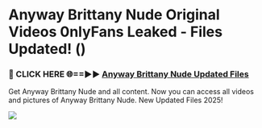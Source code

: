 # Anyway Brittany Nude Original Videos 0nlyFans Leaked - Files Updated! ()

<h3>🔴 CLICK HERE 🌐==►► <a href="https://tinyurl.com/2p9ay9w9" rel="nofollow">Anyway Brittany Nude Updated Files</a></h3>

Get Anyway Brittany Nude and all content. Now you can access all videos and pictures of Anyway Brittany Nude. New Updated Files 2025!

[![](https://i.imgur.com/KQgVmj3.gif)](https://tinyurl.com/2p9ay9w9)
